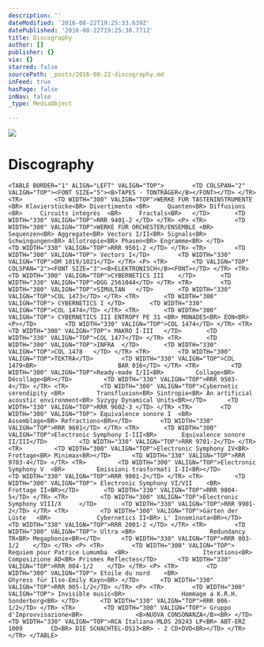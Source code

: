 ```yaml
---
description: ''
dateModified: '2016-08-22T19:25:33.639Z'
datePublished: '2016-08-22T19:25:38.771Z'
title: Discography
author: []
publisher: {}
via: {}
starred: false
sourcePath: _posts/2016-08-22-discography.md
inFeed: true
hasPage: false
inNav: false
_type: MediaObject

---
```

![](https://the-grid-user-content.s3-us-west-2.amazonaws.com/c597d407-aa24-4f56-9c38-3b656d67a56e.jpg)

# Discography

    <TABLE BORDER="1" ALIGN="LEFT" VALIGN="TOP"> 		<TD COLSPAN="2" VALIGN="TOP"><FONT SIZE="5"><B>TAPES - TONTRÄGER</B></FONT></TD> </TR> <TR> 		<TD WIDTH="300" VALIGN="TOP">WERKE FÜR TASTENINSTRUMENTE 	<BR> Klavierstücke<BR> Divertimento	<BR>	 Quanten<BR> Diffusions 		<BR>	 Circuits intégrés	<BR>	 Fractals<BR> 	</TD> 		<TD WIDTH="330" VALIGN="TOP">RRR 9401-2	</TD> </TR> <P> <TR> 		<TD WIDTH="300" VALIGN="TOP">WERKE FÜR ORCHESTER/ENSEMBLE <BR> Sequenzen<BR> Aggregate<BR> Vectors I/II<BR> Signals<BR> Schwingungen<BR> Allotropie<BR> Phasen<BR> Engramme<BR> </TD> 		<TD WIDTH="330" VALIGN="TOP">RRR 9501-2	</TD> </TR> <TR> 		<TD WIDTH="300" VALIGN="TOP"> Vectors I</TD> 		<TD WIDTH="330" VALIGN="TOP">DM 1019/1021</TD> </TR> <P> <TR> 		<TD VALIGN="TOP" COLSPAN="2"><FONT SIZE="3"><B>ELEKTRONISCH</B><FONT></TD> </TR> <TR> 		<TD WIDTH="300" VALIGN="TOP">CYBERNETICS III	</TD> 		<TD WIDTH="330" VALIGN="TOP">DGG 2561044</TD> </TR> <TR> 		<TD WIDTH="300" VALIGN="TOP">SIMULTAN	</TD> 		<TD WIDTH="330" VALIGN="TOP">COL 1473</TD> </TR> <TR> 		<TD WIDTH="300" VALIGN="TOP"> CYBERNETICS I	</TD> 		<TD WIDTH="330" VALIGN="TOP">COL 1474</TD> </TR> <TR> 		<TD WIDTH="300" VALIGN="TOP"> CYBERNETICS III ENTROPY PE 31	<BR> MONADES<BR> EON<BR><P></TD> 		<TD WIDTH="330" VALIGN="TOP">COL 1474</TD> </TR> <TR> 		<TD WIDTH="300" VALIGN="TOP"> MAKRO I-III	</TD> 		<TD WIDTH="330" VALIGN="TOP">COL 1477</TD> </TR> <TR> 		<TD WIDTH="300" VALIGN="TOP">INFRA	</TD> 		<TD WIDTH="330" VALIGN="TOP">COL 1478	</TD> </TR> <TR> 		<TD WIDTH="300" VALIGN="TOP">TEKTRA</TD> 		<TD WIDTH="330" VALIGN="TOP">COL 1479<BR> 						BAR 016</TD> </TR> <TR> 		<TD WIDTH="300" VALIGN="TOP">Ready-made I/II<BR>		 Collage<BR> Décollage<BR></TD> 		<TD WIDTH="330" VALIGN="TOP">RRR 9503-4</TD> </TR> <TR> 		<TD WIDTH="300" VALIGN="TOP">Cybernetic serendipity	<BR>		 Transfluxion<BR> Sintropie<BR> An artificial acoustic environment<BR> Syzygy Dynamical Units<BR></TD> 		<TD WIDTH="330" VALIGN="TOP">RRR 9602-3	</TD> </TR> <TR> 		<TD WIDTH="300" VALIGN="TOP"> Equivalence sonore I	<BR>		 Assemblage<BR> Refractions<BR></TD> 		<TD WIDTH="330" VALIGN="TOP">RRR 9601</TD> </TR> <TR> 		<TD WIDTH="300" VALIGN="TOP">Electronic Symphony I-III<BR>		 Equivalence sonore II/III</TD> 		<TD WIDTH="330" VALIGN="TOP">RRR 9701-2</TD> </TR> <TR> 		<TD WIDTH="300" VALIGN="TOP">Electronic Symphony IV<BR>			 Frottage<BR> Minimax<BR></TD> 		<TD WIDTH="330" VALIGN="TOP">RRR 9703-4</TD> </TR> <TR> 		<TD WIDTH="300" VALIGN="TOP">Electronic Symphony V	<BR>		 Emissioni trasformati I-II<BR></TD> 		<TD WIDTH="330" VALIGN="TOP">RRR 9801-2</TD> </TR> <TR> 		<TD WIDTH="300" VALIGN="TOP"> Electronic Symphony VI/VII	<BR>	 Frottage II<BR></TD> 		<TD WIDTH="330" VALIGN="TOP">RRR 9804-5</TD> </TR> <TR> 		<TD WIDTH="300" VALIGN="TOP">Electronic Symphony VIII/X		</TD> 		<TD WIDTH="330" VALIGN="TOP">RRR 9901-2</TD> </TR> <TR> 		<TD WIDTH="300" VALIGN="TOP">Gärten der Lüste	<BR>			 Cybernetics II<BR> L' Innominata<BR></TD> 		<TD WIDTH="330" VALIGN="TOP">RRR 2001-2	</TD> </TR> <TR> 		<TD WIDTH="300" VALIGN="TOP"> Ultra	<BR>					 Redundancy TR<BR> Megaphonie<BR></TD> 		<TD WIDTH="330" VALIGN="TOP">RRR 003-1/2	</TD> </TR> <P> <TR> 		<TD WIDTH="300" VALIGN="TOP"> Requiem pour Patrice Lumumba	<BR>					 Iterations<BR> Composizione AD<BR> Prismes Reflectes</TD> 		<TD WIDTH="330" VALIGN="TOP">RRR 004-1/2	</TD> </TR> <P> <TR> 		<TD WIDTH="300" VALIGN="TOP"> Etoile du nord	<BR>				 Ghyress für Ilse-Emily Kayn<BR> </TD> 		<TD WIDTH="330" VALIGN="TOP">RRR 005-1/2</TD> </TR> <P> <TR> 		<TD WIDTH="300" VALIGN="TOP"> Invisible music<BR>				 Hommage a K.R.H. Sonderborg<BR> </TD> 		<TD WIDTH="330" VALIGN="TOP">RRR 006-1/2</TD> </TR> <TR> 		<TD WIDTH="300" VALIGN="TOP"> Gruppo d'Improvvisazione<BR>				 <B>NUOVA CONSONANZA</B><BR> </TD> 		<TD WIDTH="330" VALIGN="TOP">RCA Italiana-MLDS 20243 LP<BR> ABT-ERZ 1009		CD<BR> DIE SCHACHTEL-DS13<BR> - 2 CD+DVD<BR></TD> </TR> 		 </TR> </TABLE>